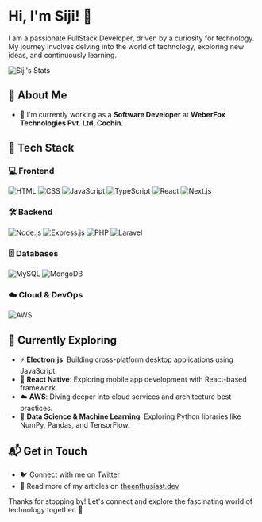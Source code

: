 # Hi, I'm Siji! 👋

I am a passionate FullStack Developer, driven by a curiosity for technology. My journey involves delving into the world of technology, exploring new ideas, and continuously learning.

![Siji's Stats](https://github-readme-stats.vercel.app/api?username=<your-github-username>&theme=vue-dark&show_icons=true&hide_border=true&count_private=true)

## 🚀 About Me

- 🔭 I'm currently working as a **Software Developer** at **WeberFox Technologies Pvt. Ltd, Cochin**.

## 🚀 Tech Stack

### 💻 Frontend
![HTML](https://img.shields.io/badge/HTML5-%23E34F26.svg?style=for-the-badge&logo=html5&logoColor=white)
![CSS](https://img.shields.io/badge/CSS3-%231572B6.svg?style=for-the-badge&logo=css3&logoColor=white)
![JavaScript](https://img.shields.io/badge/JavaScript-%23F7DF1E.svg?style=for-the-badge&logo=javascript&logoColor=black)
![TypeScript](https://img.shields.io/badge/TypeScript-%233178C6.svg?style=for-the-badge&logo=typescript&logoColor=white)
![React](https://img.shields.io/badge/React-%2361DAFB.svg?style=for-the-badge&logo=react&logoColor=black)
![Next.js](https://img.shields.io/badge/Next.js-%23000000.svg?style=for-the-badge&logo=nextdotjs&logoColor=white)

### 🛠️ Backend
![Node.js](https://img.shields.io/badge/Node.js-%23339933.svg?style=for-the-badge&logo=nodedotjs&logoColor=white)
![Express.js](https://img.shields.io/badge/Express.js-%23000000.svg?style=for-the-badge&logo=express&logoColor=white)
![PHP](https://img.shields.io/badge/PHP-%23777BB4.svg?style=for-the-badge&logo=php&logoColor=white)
![Laravel](https://img.shields.io/badge/Laravel-%23FF2D20.svg?style=for-the-badge&logo=laravel&logoColor=white)

### 🗄️ Databases
![MySQL](https://img.shields.io/badge/MySQL-%234479A1.svg?style=for-the-badge&logo=mysql&logoColor=white)
![MongoDB](https://img.shields.io/badge/MongoDB-%2347A248.svg?style=for-the-badge&logo=mongodb&logoColor=white)

### ☁️ Cloud & DevOps
![AWS](https://img.shields.io/badge/AWS-%23FF9900.svg?style=for-the-badge&logo=amazonaws&logoColor=white)

## 🌱 Currently Exploring

- ⚡ **Electron.js**: Building cross-platform desktop applications using JavaScript.
- 📱 **React Native**: Exploring mobile app development with React-based framework.
- ☁️ **AWS**: Diving deeper into cloud services and architecture best practices.
- 🤖 **Data Science & Machine Learning**: Exploring Python libraries like NumPy, Pandas, and TensorFlow.

## 📬 Get in Touch

- 🐦 Connect with me on [Twitter](https://twitter.com/introvertedbot)
- 📖 Read more of my articles on [theenthusiast.dev](https://theenthusiast.dev)

Thanks for stopping by! Let's connect and explore the fascinating world of technology together. 🚀
